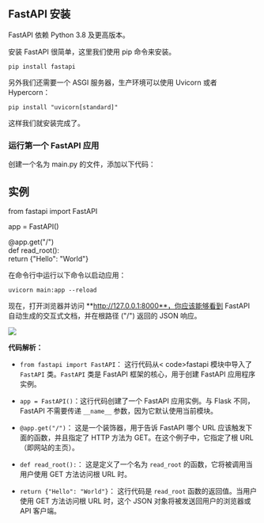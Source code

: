 ## FastAPI 安装

FastAPI 依赖 Python 3.8 及更高版本。

安装 FastAPI 很简单，这里我们使用 pip 命令来安装。

```
pip install fastapi
```

另外我们还需要一个 ASGI 服务器，生产环境可以使用 Uvicorn 或者 Hypercorn：

```
pip install "uvicorn[standard]"
```

这样我们就安装完成了。

### 运行第一个 FastAPI 应用

创建一个名为 main.py 的文件，添加以下代码：

## 实例

from fastapi import FastAPI

app \= FastAPI()

@app.get("/")  
def read\_root():  
    return {"Hello": "World"}

在命令行中运行以下命令以启动应用：

```
uvicorn main:app --reload
```

现在，打开浏览器并访问 **http://127.0.0.1:8000**，你应该能够看到 FastAPI 自动生成的交互式文档，并在根路径 ("/") 返回的 JSON 响应。

![](https://www.runoob.com/wp-content/uploads/2023/12/a2e311f60bc9dfa46cf6474eaf2f8278.png)

**代码解析：**

+   `from fastapi import FastAPI`： 这行代码从< code>fastapi 模块中导入了 `FastAPI` 类。`FastAPI` 类是 FastAPI 框架的核心，用于创建 FastAPI 应用程序实例。
    
+   `app = FastAPI()`：这行代码创建了一个 FastAPI 应用实例。与 Flask 不同，FastAPI 不需要传递 `__name__` 参数，因为它默认使用当前模块。
    
+   `@app.get("/")`： 这是一个装饰器，用于告诉 FastAPI 哪个 URL 应该触发下面的函数，并且指定了 HTTP 方法为 GET。在这个例子中，它指定了根 URL（即网站的主页）。
    
+   `def read_root():`： 这是定义了一个名为 `read_root` 的函数，它将被调用当用户使用 GET 方法访问根 URL 时。
    
+   `return {"Hello": "World"}`： 这行代码是 `read_root` 函数的返回值。当用户使用 GET 方法访问根 URL 时，这个 JSON 对象将被发送回用户的浏览器或 API 客户端。